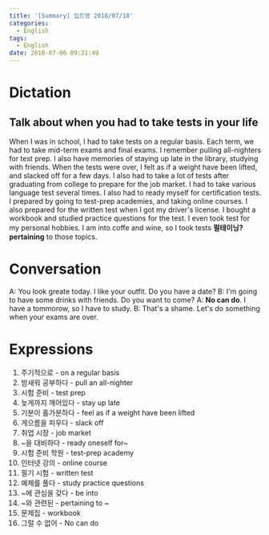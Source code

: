 ```yaml
---
title: '[Summary] 입트영 2018/07/18'
categories:
  - English
tags:
  - English
date: 2018-07-06 09:31:49
---
```


# Dictation

## Talk about when you had to take tests in your life

When I was in school, I had to take tests on a regular basis. Each term, we had to take mid-term exams and final exams. I remember pulling all-nighters for test prep. I also have memories of staying up late in the library, studying with friends. When the tests were over, I felt as if a weight have been lifted, and slacked off for a few days. I also had to take a lot of tests after graduating from college to prepare for the job market. I had to take various language test several times. I also had to ready myself for certification tests. I prepared by going to test-prep academies, and taking online courses. I also prepared for the written test when I got my driver's license. I bought a workbook and studied practice questions for the test. I even took test for my personal hobbies. I am into coffe and wine, so I took tests **펄테이닝? pertaining** to those topics.

# Conversation

A: You look greate today. I like your outfit. Do you have a date?
B: I'm going to have some drinks with friends. Do you want to come?
A: **No can do**. I have a tommorow, so I have to study.
B: That's a shame. Let's do something when your exams are over.

# Expressions

1. 주기적으로 - on a regular basis
2. 밤새워 공부하다 - pull an all-nighter
3. 시험 준비 - test prep
4. 늦게까지 깨어있다 - stay up late
5. 기분이 홀가분하다 - feel as if a weight have been lifted
6. 게으름을 피우다 - slack off
7. 취업 시장 - job market
8. ~을 대비하다 - ready oneself for~
9. 시험 준비 학원 - test-prep academy
10. 인터넷 강의 - online course
11. 필기 시험 - written test
12. 예제를 풀다 - study practice questions
13. ~에 관심을 갖다 - be into
14. ~와 관련된 - pertaining to ~
15. 문제집 - workbook
16. 그럴 수 없어 - No can do